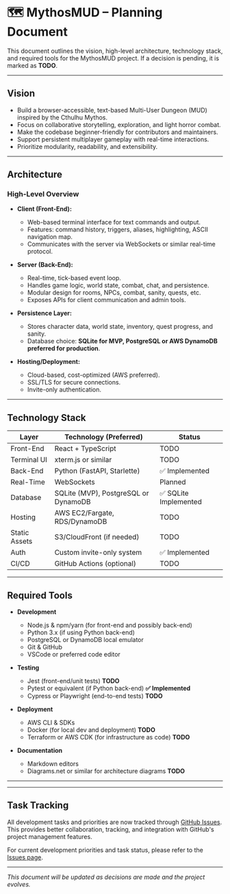 # 🗺️ MythosMUD – Planning Document

This document outlines the vision, high-level architecture, technology stack, and required tools for the MythosMUD project.
If a decision is pending, it is marked as **TODO**.

---

## Vision

- Build a browser-accessible, text-based Multi-User Dungeon (MUD) inspired by the Cthulhu Mythos.
- Focus on collaborative storytelling, exploration, and light horror combat.
- Make the codebase beginner-friendly for contributors and maintainers.
- Support persistent multiplayer gameplay with real-time interactions.
- Prioritize modularity, readability, and extensibility.

---

## Architecture

### High-Level Overview

- **Client (Front-End):**
  - Web-based terminal interface for text commands and output.
  - Features: command history, triggers, aliases, highlighting, ASCII navigation map.
  - Communicates with the server via WebSockets or similar real-time protocol.

- **Server (Back-End):**
  - Real-time, tick-based event loop.
  - Handles game logic, world state, combat, chat, and persistence.
  - Modular design for rooms, NPCs, combat, sanity, quests, etc.
  - Exposes APIs for client communication and admin tools.

- **Persistence Layer:**
  - Stores character data, world state, inventory, quest progress, and sanity.
  - Database choice: **SQLite for MVP, PostgreSQL or AWS DynamoDB preferred for production**.

- **Hosting/Deployment:**
  - Cloud-based, cost-optimized (AWS preferred).
  - SSL/TLS for secure connections.
  - Invite-only authentication.

---

## Technology Stack

| Layer         | Technology (Preferred)         | Status   |
|---------------|-------------------------------|----------|
| Front-End     | React + TypeScript            | TODO     |
| Terminal UI   | xterm.js or similar           | TODO     |
| Back-End      | Python (FastAPI, Starlette)   | ✅ Implemented |
| Real-Time     | WebSockets                    | Planned  |
| Database      | SQLite (MVP), PostgreSQL or DynamoDB | ✅ SQLite Implemented |
| Hosting       | AWS EC2/Fargate, RDS/DynamoDB | TODO     |
| Static Assets | S3/CloudFront (if needed)     | TODO     |
| Auth          | Custom invite-only system     | ✅ Implemented |
| CI/CD         | GitHub Actions (optional)     | TODO     |

---

## Required Tools

- **Development**
  - Node.js & npm/yarn (for front-end and possibly back-end)
  - Python 3.x (if using Python back-end)
  - PostgreSQL or DynamoDB local emulator
  - Git & GitHub
  - VSCode or preferred code editor

- **Testing**
  - Jest (front-end/unit tests) **TODO**
  - Pytest or equivalent (if Python back-end) **✅ Implemented**
  - Cypress or Playwright (end-to-end tests) **TODO**

- **Deployment**
  - AWS CLI & SDKs
  - Docker (for local dev and deployment) **TODO**
  - Terraform or AWS CDK (for infrastructure as code) **TODO**

- **Documentation**
  - Markdown editors
  - Diagrams.net or similar for architecture diagrams **TODO**

---

---

## Task Tracking

All development tasks and priorities are now tracked through [GitHub Issues](https://github.com/arkanwolfshade/MythosMUD/issues). This provides better collaboration, tracking, and integration with GitHub's project management features.

For current development priorities and task status, please refer to the [Issues page](https://github.com/arkanwolfshade/MythosMUD/issues).

---

_This document will be updated as decisions are made and the project evolves._

